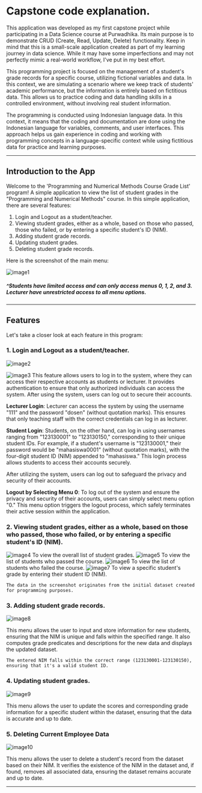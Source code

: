 # **Capstone code explanation.**
This application was developed as my first capstone project while participating in a Data Science course at Purwadhika. Its main purpose is to demonstrate CRUD (Create, Read, Update, Delete) functionality. Keep in mind that this is a small-scale application created as part of my learning journey in data science. While it may have some imperfections and may not perfectly mimic a real-world workflow, I've put in my best effort.

This programming project is focused on the management of a student's grade records for a specific course, utilizing fictional variables and data. In this context, we are simulating a scenario where we keep track of students' academic performance, but the information is entirely based on fictitious data. This allows us to practice coding and data handling skills in a controlled environment, without involving real student information.

The programming is conducted using Indonesian language data. In this context, it means that the coding and documentation are done using the Indonesian language for variables, comments, and user interfaces. This approach helps us gain experience in coding and working with programming concepts in a language-specific context while using fictitious data for practice and learning purposes.

---

## **Introduction to the App**
Welcome to the 'Programming and Numerical Methods Course Grade List' program!
A simple application to view the list of student grades in the "Programming and Numerical Methods" course.
In this simple application, there are several features:

1. Login and Logout as a student/teacher.
2. Viewing student grades, either as a whole, based on those who passed, those who failed, or by entering a specific student's ID (NIM).
3. Adding student grade records.
4. Updating student grades.
5. Deleting student grade records.

Here is the screenshot of the main menu:

![image1](MainMenu.png)

##### <p align="left">^Students have limited access and can only access menus 0, 1, 2, and 3. Lecturer have unrestricted access to all menu options. </p>

---

## **Features**
Let's take a closer look at each feature in this program:

### **1. Login and Logout as a student/teacher.**

![image2](LoginDosen.png)

![image3](LoginMahasiswa.png)
This feature allows users to log in to the system, where they can access their respective accounts as students or lecturer. It provides authentication to ensure that only authorized individuals can access the system. After using the system, users can log out to secure their accounts.

**Lecturer Login**: Lecturer can access the system by using the username "111" and the password "dosen" (without quotation marks). This ensures that only teaching staff with the correct credentials can log in as lecturer.

**Student Login**: Students, on the other hand, can log in using usernames ranging from "123130001" to "123130150," corresponding to their unique student IDs. For example, if a student's username is "123130001," their password would be "mahasiswa0001" (without quotation marks), with the four-digit student ID (NIM) appended to "mahasiswa." This login process allows students to access their accounts securely.

After utilizing the system, users can log out to safeguard the privacy and security of their accounts.

**Logout by Selecting Menu 0**: To log out of the system and ensure the privacy and security of their accounts, users can simply select menu option "0." This menu option triggers the logout process, which safely terminates their active session within the application.

### **2. Viewing student grades, either as a whole, based on those who passed, those who failed, or by entering a specific student's ID (NIM).**

![image4](Mahasiswa_DaftarNilaiMahasiswaKeseluruhan.png)
To view the overall list of student grades.
![image5](Mahasiswa_DaftarNilaiMahasiswaLulus.png)
To view the list of students who passed the course.
![image6](Mahasiswa_DaftarNilaiMahasiswaTidakLulus.png)
To view the list of students who failed the course.
![image7](Mahasiswa_MengecekNilai.png)
To view a specific student's grade by entering their student ID (NIM).

`The data in the screenshot originates from the initial dataset created for programming purposes.` 

### **3. Adding student grade records.**

![image8](Dosen_MenambahDataNilaiMahasiswa.png)

This menu allows the user to input and store information for new students, ensuring that the NIM is unique and falls within the specified range. It also computes grade predicates and descriptions for the new data and displays the updated dataset.

`The entered NIM falls within the correct range (123130001-123130150), ensuring that it's a valid student ID.`
### **4. Updating student grades.**

![image9](Dosen_PerbaruiNilaiMahasiswa.png)

This menu allows the user to update the scores and corresponding grade information for a specific student within the dataset, ensuring that the data is accurate and up to date.

### **5. Deleting Current Employee Data**

![image10](Dosen_HapusDataNilaiMahasiswa.png)

This menu allows the user to delete a student's record from the dataset based on their NIM. It verifies the existence of the NIM in the dataset and, if found, removes all associated data, ensuring the dataset remains accurate and up to date.

---

